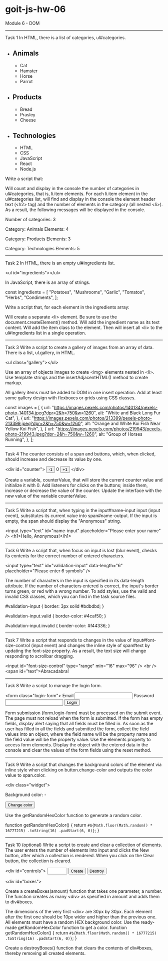 # goit-js-hw-06

Module 6 - DOM

---

Task 1
In HTML, there is a list of categories, ul#categories.

<ul id="categories">
  <li class="item">
    <h2>Animals</h2>
    <ul>
      <li>Cat</li>
      <li>Hamster</li>
      <li>Horse</li>
      <li>Parrot</li>
    </ul>
  </li>
  <li class="item">
    <h2>Products</h2>
    <ul>
      <li>Bread</li>
      <li>Prasley</li>
      <li>Cheese</li>
    </ul>
  </li>
  <li class="item">
    <h2>Technologies</h2>
    <ul>
      <li>HTML</li>
      <li>CSS</li>
      <li>JavaScript</li>
      <li>React</li>
      <li>Node.js</li>
    </ul>
  </li>
</ul>

Write a script that:

Will count and display in the console the number of categories in ul#categories, that is, li.item elements.
For each li.item element in the ul#categories list, will find and display in the console the element header text (&#60;h2&#62; tag) and the number of elements in the category (all nested &#60;li&#62;).
As a result, the following messages will be displayed in the console.

Number of categories: 3

Category: Animals
Elements: 4

Category: Products
Elements: 3

Category: Technologies
Elements: 5

---

Task 2
In HTML, there is an empty ul#ingredients list.

&#60;ul id="ingredients"></ul&#62;

In JavaScript, there is an array of strings.

const ingredients = [
"Potatoes",
"Mushrooms",
"Garlic",
"Tomatos",
"Herbs",
"Condiments",
];

Write a script that, for each element in the ingredients array:

Will create a separate &#60;li&#62; element. Be sure to use the document.createElement() method.
Will add the ingredient name as its text content.
Will add the item class to the element.
Then will insert all &#60;li&#62; to the ul#ingredients list in a single operation.

---

Task 3
Write a script to create a gallery of images from an array of data. There is a list, ul.gallery, in HTML.

&#60;ul class="gallery"></ul&#62;

Use an array of objects images to create &#60;img&#62; elements nested in &#60;li&#62;. Use template strings and the insertAdjacentHTML() method to create markup.

All gallery items must be added to DOM in one insert operation.
Add at least some gallery design with flexboxes or grids using CSS classes.

const images = [
{
url: "https://images.pexels.com/photos/140134/pexels-photo-140134.jpeg?dpr=2&h=750&w=1260",
alt: "White and Black Long Fur Cat",
},
{
url: "https://images.pexels.com/photos/213399/pexels-photo-213399.jpeg?dpr=2&h=750&w=1260",
alt: "Orange and White Koi Fish Near Yellow Koi Fish",
},
{
url: "https://images.pexels.com/photos/219943/pexels-photo-219943.jpeg?dpr=2&h=750&w=1260",
alt: "Group of Horses Running",
},
];

---

Task 4
The counter consists of a span and buttons, which, when clicked, should increase and decrease its value by one.

&#60;div id="counter">
<button type="button" data-action="decrement">-1</button>
<span id="value">0</span>
<button type="button" data-action="increment">+1</button>
</div&#62;

Create a variable, counterValue, that will store the current counter value and initialize it with 0.
Add listeners for clicks on the buttons; inside them, increase or decrease the value of the counter.
Update the interface with the new value of the variable counterValue.

---

Task 5
Write a script that, when typing in the input#name-input input (input event), substitutes its current value into span#name-output. If the input is empty, the span should display the "Anonymous" string.

&#60;input type="text" id="name-input" placeholder="Please enter your name" /&#62;
&#60;h1>Hello, <span id="name-output">Anonymous</span>!</h1&#62;

---

Task 6
Write a script that, when focus on input is lost (blur event), checks its contents for the correct number of entered characters.

&#60;input
type="text"
id="validation-input"
data-length="6"
placeholder="Please enter 6 symbols"
/&#62;

The number of characters in the input is specified in its data-length attribute.
If the number of characters entered is correct, the input's border turns green, or red with a wrong number.
To add styles, use the valid and invalid CSS classes, which you can find in the task source files.

#validation-input {
border: 3px solid #bdbdbd;
}

#validation-input.valid {
border-color: #4caf50;
}

#validation-input.invalid {
border-color: #f44336;
}

---

Task 7
Write a script that responds to changes in the value of input#font-size-control (input event) and changes the inline style of span#text by updating the font-size property. As a result, the text size will change responding to scrollbar dragging.

&#60;input id="font-size-control" type="range" min="16" max="96" />
&#60;br />
&#60;span id="text">Abracadabra!</span>

---

Task 8
Write a script to manage the login form.

&#60;form class="login-form">
<label>
Email
<input type="email" name="email" />
</label>
<label>
Password
<input type="password" name="password" />
</label>
<button type="submit">Login</button>

</form>

Form submission (form.login-form) must be processed on the submit event.
The page must not reload when the form is submitted.
If the form has empty fields, display alert saying that all fields must be filled in.
As soon as the user has filled in all the fields and submitted the form, collect the field values into an object, where the field name will be the property name and the field value will be the property value. Use the elements property to access form elements.
Display the object with the entered data in the console and clear the values of the form fields using the reset method.

---

Task 9
Write a script that changes the background colors of the <body> element via inline style when clicking on button.change-color and outputs the color value to span.color.

&#60;div class="widget">

  <p>Background color: <span class="color">-</span></p>
  <button type="button" class="change-color">Change color</button>
</div>

Use the getRandomHexColor function to generate a random color.

function getRandomHexColor() {
return `#${Math.floor(Math.random() * 16777215) .toString(16) .padStart(6, 0)}`;
}

---

Task 10 (optional)
Write a script to create and clear a collection of elements. The user enters the number of elements into input and clicks the New button, after which a collection is rendered. When you click on the Clear button, the collection is cleared.

&#60;div id="controls">
<input type="number" min="1" max="100" step="1" />
<button type="button" data-create>Create</button>
<button type="button" data-destroy>Destroy</button>

</div>

&#60;div id="boxes"></div>

Create a createBoxes(amount) function that takes one parameter, a number. The function creates as many &#60;div> as specified in amount and adds them to div#boxes.

The dimensions of the very first &#60;div> are 30px by 30px.
Each element after the first one should be 10px wider and higher than the previous one.
All elements must have a random HEX background color. Use the ready-made getRandomHexColor function to get a color.
function getRandomHexColor() {
return `#${Math.floor(Math.random() * 16777215) .toString(16) .padStart(6, 0)}`;
}

Create a destroyBoxes() function that clears the contents of div#boxes, thereby removing all created elements.
